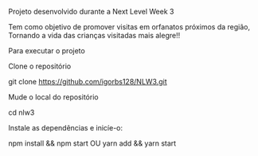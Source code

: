 Projeto desenvolvido durante a Next Level Week 3

Tem como objetivo de promover visitas em orfanatos próximos da região,
Tornando a vida das crianças visitadas mais alegre!!

Para executar o projeto

Clone o repositório

git clone https://github.com/igorbs128/NLW3.git

Mude o local do repositório

cd nlw3

Instale as dependências e inicíe-o:

npm install && npm start
OU
yarn add && yarn start
